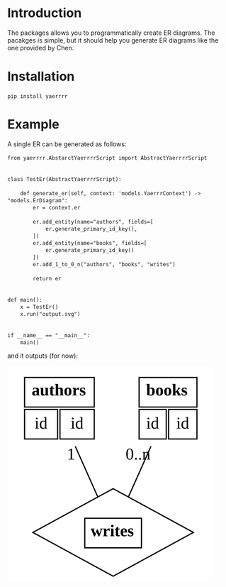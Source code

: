# Introduction

The packages allows you to programmatically create ER diagrams.
The pacakges is simple, but it should help you generate ER diagrams like the one provided by Chen.

# Installation

```
pip install yaerrrr
```

# Example

A single ER can be generated as follows:

```
from yaerrrr.AbstarctYaerrrrScript import AbstractYaerrrrScript


class TestEr(AbstractYaerrrrScript):

    def generate_er(self, context: 'models.YaerrrContext') -> "models.ErDiagram":
        er = context.er

        er.add_entity(name="authors", fields=[
            er.generate_primary_id_key(),
        ])
        er.add_entity(name="books", fields=[
            er.generate_primary_id_key()
        ])
        er.add_1_to_0_n("authors", "books", "writes")

        return er


def main():
    x = TestEr()
    x.run("output.svg")


if __name__ == "__main__":
    main()

```

and it outputs (for now):

![ER](output.svg "ER")
